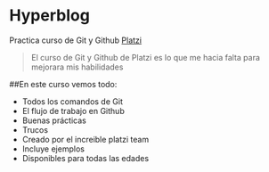 # Hyperblog
Practica curso de Git y Github [Platzi](https://platzi.com)
> El curso  de Git y Github de Platzi es lo que me hacia falta para mejorara mis habilidades

##En este curso vemos todo:
* Todos los comandos de Git
* El flujo de trabajo en Github
* Buenas prácticas
* Trucos
* Creado por el increible platzi team
* Incluye ejemplos
* Disponibles para todas las edades